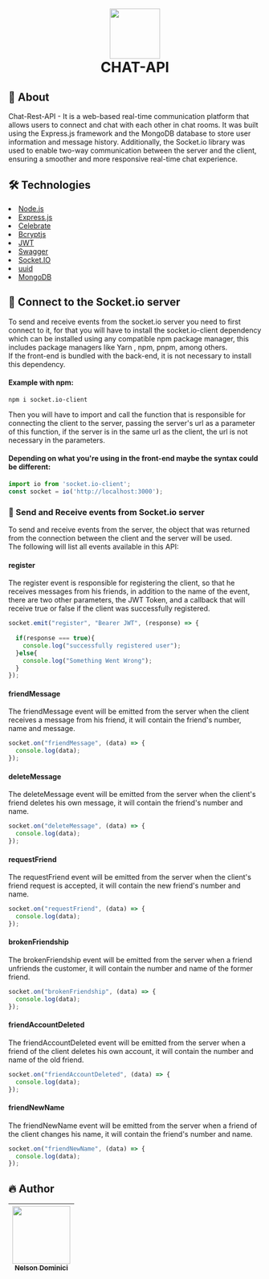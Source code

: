 <h1 align="center" >

<img style="object-fit: cover;" src="https://user-images.githubusercontent.com/89428967/233867247-1b9f771e-582b-41ff-b1b0-a28321710d13.png" width="100px" height="100px"><br>
CHAT-API
</h1>


<h2>🚀 About</h2>
<p>
Chat-Rest-API - It is a web-based real-time communication platform that allows users to connect and chat with each other in chat rooms. It was built using the Express.js framework and the MongoDB database to store user information and message history. Additionally, the Socket.io library was used to enable two-way communication between the server and the client, ensuring a smoother and more responsive real-time chat experience.
</p>

<h2>🛠 Technologies</h2>

<li><a href="https://nodejs.org/en/">Node.js</a></li>
<li><a href="https://expressjs.com">Express.js</a></li>
<li><a href="https://github.com/arb/celebrate">Celebrate</a></li>
<li><a href="https://www.npmjs.com/package/bcryptjs">Bcryptjs</a></li>
<li><a href="https://jwt.io">JWT</a></li>
<li><a href="https://swagger.io">Swagger</a></li>
<li><a href="https://socket.io/">Socket.IO</a></li>

<li><a href="https://github.com/uuidjs/uuid">uuid</a></li>

<li><a href="https://www.googleadservices.com/pagead/aclk?sa=L&ai=DChcSEwj55Keuh8H-AhXSQUgAHWI6AJgYABAAGgJjZQ&ohost=www.google.com&cid=CAESaeD2Pu1D_Hk1KMZvjxoYgsKou_WZMbut6psBg21J3zYmU_KhROP7j_ynqafvEGfcCQvM7x8G5ae9VA73HGSJz68iorxygk1B3JP-MVcyrjGEk6mQyc_b3vcgQrJSkMK8y1TB4PQC320bVQ&sig=AOD64_3jqLM2diySGZnqMPbI2SkSFKYvwA&q&adurl&ved=2ahUKEwjchKKuh8H-AhWrIbkGHZtEDUkQ0Qx6BAgJEAE">MongoDB</a></li>

<h2>🧷 Connect to the Socket.io server</h2>
<p>
To send and receive events from the socket.io server you need to first connect to it, for that you will have to install the socket.io-client dependency which can be installed using any compatible npm package manager, this includes package managers like Yarn , npm, pnpm, among others.<br>
If the front-end is bundled with the back-end, it is not necessary to install this dependency.
</p>
<h4>Example with npm:</h4>

```npm
npm i socket.io-client
```

<p>
Then you will have to import and call the function that is responsible for connecting the client to the server, passing the server's url as a parameter of this function, if the server is in the same url as the client, the url is not necessary in the parameters.
</p>

<h4>Depending on what you're using in the front-end maybe the syntax could be different:</h4>

```javascript
import io from 'socket.io-client';
const socket = io('http://localhost:3000');
```

<h3>🌱 Send and Receive events from Socket.io server</h3>
<p>
To send and receive events from the server, the object that was returned from the connection between the client and the server will be used.<br>
The following will list all events available in this API:
</p>

<h4> register </h4>
<p>
The register event is responsible for registering the client, so that he receives messages from his friends, in addition to the name of the event, there are two other parameters, the JWT Token, and a callback that will receive true or false if the client was successfully registered.
</p>

```javascript
socket.emit("register", "Bearer JWT", (response) => {
  
  if(response === true){
    console.log("successfully registered user");
  }else{
    console.log("Something Went Wrong");
  }
});
```

<h4> friendMessage </h4>
<p>
The friendMessage event will be emitted from the server when the client receives a message from his friend, it will contain the friend's number, name and message.
</p>

```javascript
socket.on("friendMessage", (data) => {
  console.log(data);
});
```

<h4> deleteMessage </h4>
<p>
The deleteMessage event will be emitted from the server when the client's friend deletes his own message, it will contain the friend's number and name.
</p>

```javascript
socket.on("deleteMessage", (data) => {
  console.log(data);
});
```

<h4> requestFriend </h4>
<p>
The requestFriend event will be emitted from the server when the client's friend request is accepted, it will contain the new friend's number and name.
</p>

```javascript
socket.on("requestFriend", (data) => {
  console.log(data);
});
```

<h4> brokenFriendship </h4>
<p>
The brokenFriendship event will be emitted from the server when a friend unfriends the customer, it will contain the number and name of the former friend.</p>

```javascript
socket.on("brokenFriendship", (data) => {
  console.log(data);
});
```

<h4> friendAccountDeleted </h4>
<p>
The friendAccountDeleted event will be emitted from the server when a friend of the client deletes his own account, it will contain the number and name of the old friend.
</p>

```javascript
socket.on("friendAccountDeleted", (data) => {
  console.log(data);
});
```



<h4> friendNewName </h4>
<p>
The friendNewName event will be emitted from the server when a friend of the client changes his name, it will contain the friend's number and name.
</p>

```javascript
socket.on("friendNewName", (data) => {
  console.log(data);
});
```


<h2>🔥 Author</h2>

| [<img src="https://avatars.githubusercontent.com/Nelson-Dominici" width=115><br><sub>Nelson Dominici</sub>](https://github.com/Nelson-Dominici) |
| :---: |
